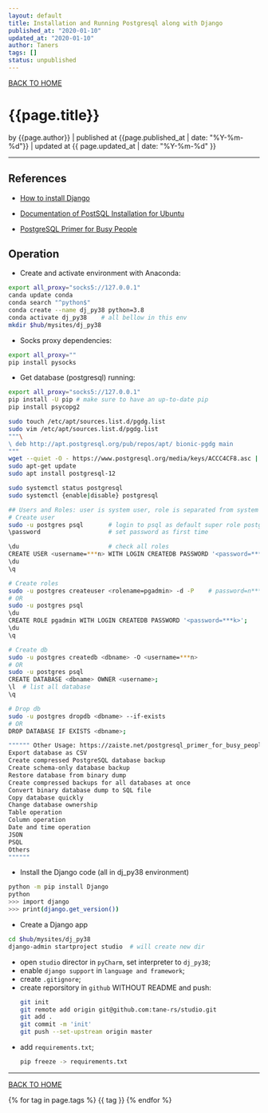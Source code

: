 ```yaml
---
layout: default
title: Installation and Running Postgresql along with Django
published_at: "2020-01-10"
updated_at: "2020-01-10"
author: Taners
tags: []
status: unpublished
---
```


[BACK TO HOME](https://tane-rs.github.io)

# {{page.title}}

by {{page.author}} |
published at {{page.published_at | date: "%Y-%m-%d"}} |
updated at {{ page.updated_at | date: "%Y-%m-%d" }}

---


## References

- [How to install Django](https://docs.djangoproject.com/en/3.0/topics/install/#database-installation)

- [Documentation of PostSQL Installation for Ubuntu](https://www.postgresql.org/download/linux/ubuntu/)
- [PostgreSQL Primer for Busy People](https://zaiste.net/postgresql_primer_for_busy_people/)

## Operation

- Create and activate environment with Anaconda:
```bash
export all_proxy="socks5://127.0.0.1"
canda update conda
conda search "^python$"
conda create --name dj_py38 python=3.8
conda activate dj_py38    # all bellow in this env
mkdir $hub/mysites/dj_py38
```

- Socks proxy dependencies:
```bash
export all_proxy=""
pip install pysocks
```

- Get database (postgresql) running:
```bash
export all_proxy="socks5://127.0.0.1"
pip install -U pip # make sure to have an up-to-date pip
pip install psycopg2

sudo touch /etc/apt/sources.list.d/pgdg.list
sudo vim /etc/apt/sources.list.d/pgdg.list
"""\
\ deb http://apt.postgresql.org/pub/repos/apt/ bionic-pgdg main
"""
wget --quiet -O - https://www.postgresql.org/media/keys/ACCC4CF8.asc | sudo apt-key add -
sudo apt-get update
sudo apt install postgresql-12

sudo systemctl status postgresql
sudo systemctl {enable|disable} postgresql

## Users and Roles: user is system user, role is separated from system
# Create user
sudo -u postgres psql       # login to psql as default super role postgres
\password                   # set password as first time

\du                         # check all roles
CREATE USER <username=***n> WITH LOGIN CREATEDB PASSWORD '<password=***x>';
\du
\q

# Create roles
sudo -u postgres createuser <rolename=pgadmin> -d -P    # password=n***9
# OR
sudo -u postgres psql     
\du                                                     
CREATE ROLE pgadmin WITH LOGIN CREATEDB PASSWORD '<password=***k>';
\du
\q

# Create db
sudo -u postgres createdb <dbname> -O <username=***n> 
# OR
sudo -u postgres psql
CREATE DATABASE <dbname> OWNER <username>;
\l  # list all database
\q

# Drop db
sudo -u postgres dropdb <dbname> --if-exists
# OR
DROP DATABASE IF EXISTS <dbname>;

"""""" Other Usage: https://zaiste.net/postgresql_primer_for_busy_people/
Export database as CSV
Create compressed PostgreSQL database backup
Create schema-only database backup
Restore database from binary dump
Create compressed backups for all databases at once
Convert binary database dump to SQL file
Copy database quickly
Change database ownership
Table operation
Column operation
Date and time operation
JSON
PSQL
Others
""""""
```

- Install the Django code (all in dj_py38 environment)
```bash
python -m pip install Django
python
>>> import django
>>> print(django.get_version())
```

- Create a Django app
```bash
cd $hub/mysites/dj_py38
django-admin startproject studio  # will create new dir
```

  - open `studio` director in `pyCharm`, set interpreter to `dj_py38`;
  - enable `django support` in `language and framework`;
  - create `.gitignore`;
  - create reporsitory in `github` WITHOUT README and push:
    ```bash
    git init
    git remote add origin git@github.com:tane-rs/studio.git
    git add .
    git commit -m 'init'
    git push --set-upstream origin master
    ```
  - add `requirements.txt`;
    ```bash
    pip freeze -> requirements.txt
    ```
    
    
---
[BACK TO HOME](https://tane-rs.github.io)

{% for tag in page.tags %}
  {{ tag }}
{% endfor %}